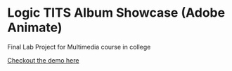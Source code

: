 # Logic TITS Album Showcase (Adobe Animate)
Final Lab Project for Multimedia course in college

<a href="https://ryogenesis.github.io/Logic-TITS-Album-Showcase-Adobe-Animate-/" target="_blank">Checkout the demo here</a>
